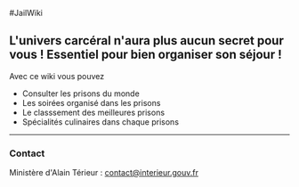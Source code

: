 #JailWiki

## L'univers carcéral n'aura plus aucun secret pour vous ! Essentiel pour bien organiser son séjour !

Avec ce wiki vous pouvez 

* Consulter les prisons du monde 
* Les soirées organisé dans les prisons 
* Le classsement des meilleures prisons 
* Spécialités culinaires dans chaque prisons

---
### Contact
Ministère d'Alain Térieur : contact@interieur.gouv.fr

